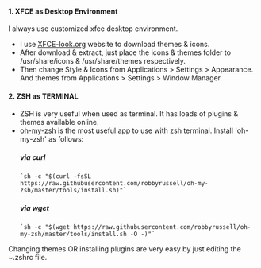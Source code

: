 #### 1. XFCE as Desktop Environment
I always use customized xfce desktop environment.
* I use [XFCE-look.org](https://www.xfce-look.org) website to download themes & icons.
* After download & extract, just place the icons & themes folder to /usr/share/icons & /usr/share/themes respectively.
* Then change Style & Icons from Applications > Settings > Appearance. And themes from Applications > Settings > Window Manager.

#### 2. ZSH as TERMINAL
* ZSH is very useful when used as terminal. It has loads of plugins & themes available online.
* [oh-my-zsh](https://github.com/robbyrussell/oh-my-zsh) is the most useful app to use with zsh terminal. Install 'oh-my-zsh' as follows:
    ##### via curl
      `sh -c "$(curl -fsSL https://raw.githubusercontent.com/robbyrussell/oh-my-zsh/master/tools/install.sh)"`
    ##### via wget
      `sh -c "$(wget https://raw.githubusercontent.com/robbyrussell/oh-my-zsh/master/tools/install.sh -O -)"`

Changing themes OR installing plugins are very easy by just editing the ~.zshrc file.
